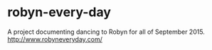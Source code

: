 # robyn-every-day
A project documenting dancing to Robyn for all of September 2015. http://www.robyneveryday.com/
